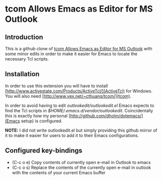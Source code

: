 tcom Allows Emacs as Editor for MS Outlook
==========================================

Introduction
------------

This is a github clone of 
[tcom Allows Emacs as Editor for MS Outlook](http://wiki.tcl.tk/9198) with
some minor edits in order to make it easier for Emacs to locate the necessary
Tcl scripts.


Installation
------------

In order to use this extension you will have to install
[http://www.activestate.com/Products/ActiveTcl/](ActiveTcl) for Windows. You
will also need [http://www.vex.net/~cthuang/tcom/](tcom).

In order to avoid having to edit *outlookedit/outlookedit.el* Emacs expects to
find the Tcl scripts in *$HOME/.emacs.d/vendor/outlookedit*. Coincidentally
this is exactly how my personal
[http://github.com/dholm/dotemacs/](Emacs setup) is configured.

**NOTE:** I did not write outlookedit.el but simply providing this github
mirror of it to make it easier for users to add it to their Emacs
configurations.


Configured key-bindings
-----------------------
 * (C-c o e) Copy contents of currently open e-mail in Outlook to emacs
 * (C-c o s) Replace the contents of the currently open e-mail in outlook with
   the contents of your current Emacs buffer
